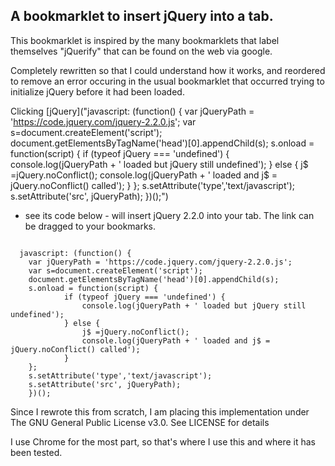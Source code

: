 A bookmarklet to insert jQuery into a tab.
-----------------------------------------

This bookmarklet is inspired by the many bookmarklets that label themselves "jQuerify" that can be found on the web via google.

Completely rewritten so that I could understand how it works, and reordered to remove an error occuring in the usual bookmarklet that occurred trying to initialize jQuery before it had been loaded.

Clicking [jQuery]("javascript: (function() { var jQueryPath = 'https://code.jquery.com/jquery-2.2.0.js'; var s=document.createElement('script'); document.getElementsByTagName('head')[0].appendChild(s); s.onload = function(script) { if (typeof jQuery === 'undefined') { console.log(jQueryPath + ' loaded but jQuery still undefined'); } else { j$ =jQuery.noConflict(); console.log(jQueryPath + ' loaded and j$ = jQuery.noConflict() called'); } }; s.setAttribute('type','text/javascript'); s.setAttribute('src', jQueryPath); })();")
- see its code below - will insert jQuery 2.2.0 into your tab.
The link can be dragged to your bookmarks.

<pre><code>
  javascript: (function() { 
    var jQueryPath = 'https://code.jquery.com/jquery-2.2.0.js';
    var s=document.createElement('script');
    document.getElementsByTagName('head')[0].appendChild(s);
    s.onload = function(script) {
            if (typeof jQuery === 'undefined') {
                console.log(jQueryPath + ' loaded but jQuery still undefined');
            } else {
                j$ =jQuery.noConflict();
                console.log(jQueryPath + ' loaded and j$ = jQuery.noConflict() called');
            }
    };
    s.setAttribute('type','text/javascript');
    s.setAttribute('src', jQueryPath);
    })();
</code></pre>

Since I rewrote this from scratch, I am placing this implementation under The GNU General Public License v3.0. See LICENSE for details

I use Chrome for the most part, so that's where I use this and where it has been tested.

